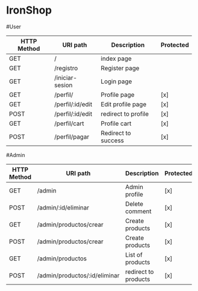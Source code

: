 # IronShop

#User

|  HTTP Method  |    URI path  		 			|    Description        |  Protected |
| ------------- | ------------- 	 			|---------------------  |------------|
| GET			| /  				 			| index page            |            |
| GET			| /registro  		 			| Register page 	    |	         |
| GET			| /iniciar-sesion 	 			| Login page  		    |            | 
| GET			| /perfil/  	     			| Profile page	        |    [x]    |
| GET			| /perfil/:id/edit   			| Edit profile page     | 	 [x]    |
| POST			| /perfil/:id/edit   			| redirect to profile  	|    [x]    |
| GET			| /perfil/cart  				| Profile cart	       	|    [x]    |
| POST			| /perfil/pagar  				| Redirect to success	|    [x]    |


#Admin

|  HTTP Method  |    URI path  		 			|    Description       |  Protected  |
| ------------- | ------------- 	 			|--------------------- |-------------|
| GET			| /admin  	    				| Admin profile	   	   |     [x]	 |
| POST			| /admin/:id/eliminar			| Delete comment	   |     [x]     |
| GET			| /admin/productos/crear		| Create products	   |     [x]     |
| POST			| /admin/productos/crear		| Create products      |     [x]     | 
| GET			| /admin/productos 				| List of products	   |     [x]     | 
| POST			| /admin/productos/:id/eliminar | redirect to products |     [x]     |
